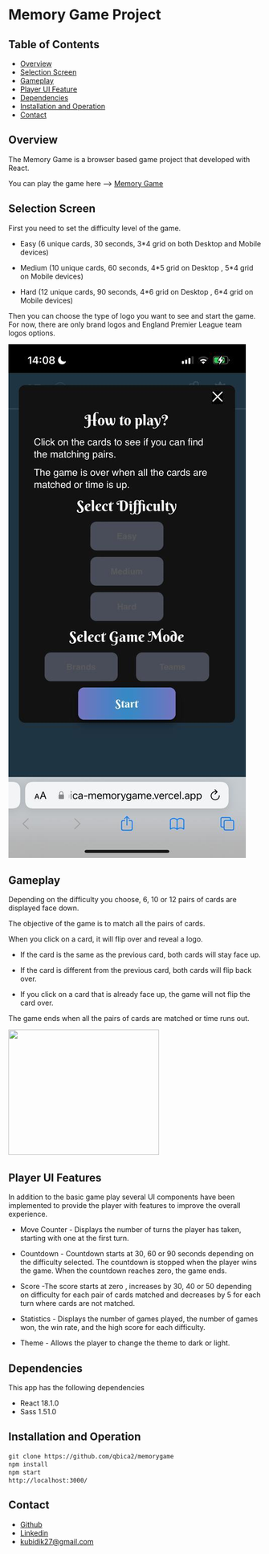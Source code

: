 # Memory Game Project


## Table of Contents

* [Overview](#overview)
* [Selection Screen](#selection-screen)
* [Gameplay](#gameplay)
* [Player UI Feature](#player-ui-features)
* [Dependencies](#dependencies)
* [Installation and Operation](#installation-and-operation)
* [Contact](#contact)

## Overview

The Memory Game is a browser based game project that developed with React.

You can play the game here --> [Memory Game](https://qbica-memorygame.vercel.app/)

## Selection Screen

First you need to set the difficulty level of the game.

 - Easy (6 unique cards, 30 seconds, 3*4 grid on both Desktop and Mobile devices)

 - Medium (10 unique cards, 60 seconds, 4*5 grid on Desktop , 5\*4 grid on Mobile devices)

 - Hard (12 unique cards, 90 seconds, 4*6 grid on Desktop , 6\*4 grid on Mobile devices)

Then you can choose the type of logo you want to see and start the game. For now, there are only brand logos and England Premier League team logos options.

![selection](./public/Mobile-selection.jpeg)

## Gameplay

Depending on the difficulty you choose, 6, 10 or 12 pairs of cards are displayed face down.

The objective of the game is to match all the pairs of cards.

When you click on a card, it will flip over and reveal a logo.

 - If the card is the same as the previous card, both cards will stay face up.

 - If the card is different from the previous card, both cards will flip back over.

 - If you click on a card that is already face up, the game will not flip the card over.

The game ends when all the pairs of cards are matched or time runs out.

<img src="https://media.giphy.com/media/arjh1h66U6eGNF5F2R/giphy.gif" width="300" height="250" />

## Player UI Features

In addition to the basic game play several UI components have been implemented
to provide the player with features to improve the overall experience.

* Move Counter - Displays the number of turns the player has taken, starting
with one at the first turn.

* Countdown - Countdown starts at 30, 60 or 90 seconds depending on the difficulty selected. The countdown is stopped when the player wins the game. When the countdown reaches zero, the game ends.

* Score -The score starts at zero , increases by 30, 40 or 50 depending on difficulty for each pair of cards matched and decreases by 5 for each turn where cards are not matched.

* Statistics - Displays the number of games played, the number of games won, the win rate, and the high score for each difficulty.

* Theme - Allows the player to change the theme to dark or light.


## Dependencies

This app has the following dependencies

 - React 18.1.0
 - Sass 1.51.0

## Installation and Operation

```
git clone https://github.com/qbica2/memorygame
npm install
npm start
http://localhost:3000/	
```

## Contact

 - [Github](https://github.com/qbica2)
 - [Linkedin](https://www.linkedin.com/in/kubilay-akdemir/)
 - [kubidik27@gmail.com](mailto:kubidik27@gmail.com)


